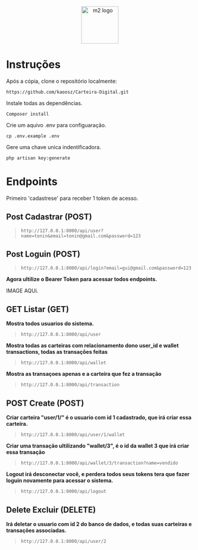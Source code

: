 <p align="center">
  <br>
  <img alt="m2 logo" width="100" src="https://media-exp1.licdn.com/dms/image/C4D0BAQEpfZLcM71kcA/company-logo_200_200/0/1658944494977?e=1675900800&v=beta&t=WRtDITIbSR55p4FJNNm6Ms8z78eMLGruMa6uzEaP_mg"/>
  <br>
</p>

# Instruções

Após a cópia, clone o repositório localmente:
```
https://github.com/kaoosz/Carteira-Digital.git
```
Instale todas as dependências.
```
Composer install
```
Crie um aquivo .env para configuaração.
```
cp .env.example .env
```
Gere uma chave unica indentificadora.
```
php artisan key:generate
```


# Endpoints

Primeiro 'cadastrese' para receber 1 token de acesso.

## Post Cadastrar (POST)

> `http://127.0.0.1:8000/api/user?name=tonin&email=tonin@gmail.com&password=123`

## Post Loguin (POST)

> `http://127.0.0.1:8000/api/login?email=gui@gmail.com&password=123`

**Agora ultilize o Bearer Token para acessar todos endpoints.**

IMAGE AQUi.

## GET Listar (GET)

**Mostra todos usuarios do sistema.**

> `http://127.0.0.1:8000/api/user`

**Mostra todas as carteiras com relacionamento dono user_id e wallet transactions, todas as transações feitas**
> `http://127.0.0.1:8000/api/wallet`

**Mostra as transaçoes apenas e a carteira que fez a transação**

> `http://127.0.0.1:8000/api/transaction`

## POST Create (POST)

**Criar carteira "user/1/" é o usuario com id 1 cadastrado, que irá criar essa carteira.**

> `http://127.0.0.1:8000/api/user/1/wallet`

**Criar uma transação ultilizando "wallet/3", é o id da wallet 3 que irá criar essa transação**
> `http://127.0.0.1:8000/api/wallet/3/transaction?name=vendido`

**Logout irá desconectar você, e perdera todos seus tokens tera que fazer loguin novamente para acessar o sistema.**

> `http://127.0.0.1:8000/api/logout`

## Delete Excluir (DELETE)

**Irá deletar o usuario com id 2 do banco de dados, e todas suas carteiras e transações associadas.**

> `http://127.0.0.1:8000/api/user/2`


